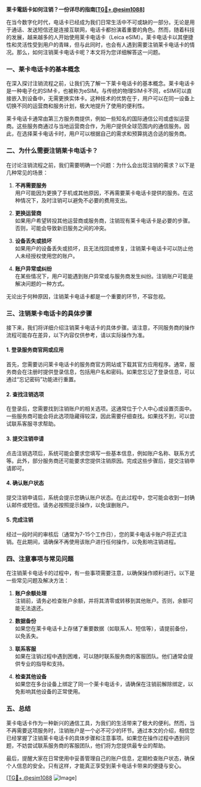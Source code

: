 **莱卡電話卡如何注销？一份详尽的指南[[TG💪+ @esim1088](https://t.me/s/esim1088)]**

在当今数字化时代，电话卡已经成为我们日常生活中不可或缺的一部分。无论是用于通话、发送短信还是连接互联网，电话卡都扮演着重要的角色。然而，随着科技的发展，越来越多的人开始使用莱卡电话卡（Leica eSIM）。莱卡电话卡以其便捷性和灵活性受到用户的青睐，但与此同时，也会有人遇到需要注销莱卡电话卡的情况。那么，如何注销莱卡电话卡呢？本文将为您详细解答这一问题。

### 一、莱卡电话卡的基本概念

在深入探讨注销流程之前，让我们先了解一下莱卡电话卡的基本概念。莱卡电话卡是一种电子化的SIM卡，也被称为eSIM。与传统的物理SIM卡不同，eSIM可以直接嵌入到设备中，无需更换实体卡。这种技术的优势在于，用户可以在同一设备上切换不同的运营商和服务计划，极大地提升了使用的便利性。

莱卡电话卡通常由第三方服务商提供，例如一些知名的国际通信公司或虚拟运营商。这些服务商通过与当地运营商合作，为用户提供全球范围内的通信服务。因此，在选择莱卡电话卡时，用户可以根据自己的需求和预算挑选合适的服务商。

### 二、为什么需要注销莱卡电话卡？

在讨论注销流程之前，我们需要明确一个问题：为什么会出现注销的需求？以下是几种常见的场景：

1. **不再需要服务**  
   用户可能因为更换了手机或其他原因，不再需要莱卡电话卡提供的服务。在这种情况下，及时注销可以避免不必要的费用支出。

2. **更换运营商**  
   如果用户希望转投其他运营商或服务商，注销现有莱卡电话卡是必要的步骤。否则，可能会导致新旧服务之间的冲突。

3. **设备丢失或损坏**  
   如果用户的设备丢失或损坏，且无法找回或修复，注销莱卡电话卡可以防止他人未经授权使用您的账户。

4. **账户异常或纠纷**  
   在某些情况下，用户可能遇到账户异常或与服务商发生纠纷。注销账户可能是解决问题的一种方式。

无论出于何种原因，注销莱卡电话卡都是一个重要的环节，不容忽视。

### 三、注销莱卡电话卡的具体步骤

接下来，我们将详细介绍注销莱卡电话卡的具体步骤。请注意，不同服务商的操作流程可能存在差异，以下内容仅供参考，请以实际操作为准。

#### 1. 登录服务商官网或应用

首先，您需要访问莱卡电话卡的服务商官方网站或下载其官方应用程序。通常，服务商会在注册时提供登录信息，包括用户名和密码。如果您忘记了登录信息，可以通过“忘记密码”功能进行重置。

#### 2. 查找注销选项

在登录后，您需要找到注销账户的相关选项。这通常位于个人中心或设置页面中。一些服务商可能会将此选项隐藏得较深，因此需要仔细查找。如果找不到，可以尝试联系客服寻求帮助。

#### 3. 提交注销申请

点击注销选项后，系统可能会要求您填写一些基本信息，例如账户名称、联系方式等。此外，部分服务商还可能要求您提供注销原因。完成这些步骤后，提交注销申请即可。

#### 4. 确认账户状态

提交注销申请后，系统会提示您确认账户状态。在此过程中，您可能会收到一封确认邮件或短信。请务必按照提示操作，以免误删账户。

#### 5. 完成注销

经过一段时间的审核后（通常为7-15个工作日），您的莱卡电话卡账户将正式注销。在此期间，请确保不再使用该账户进行任何操作，以免影响注销进程。

### 四、注意事项与常见问题

在注销莱卡电话卡的过程中，有一些事项需要注意，以确保操作顺利进行。以下是一些常见问题及解决方法：

1. **账户余额处理**  
   注销前，请务必检查账户余额，并将其清零或转移到其他账户。否则，余额可能无法退还。

2. **数据备份**  
   如果您在莱卡电话卡上存储了重要数据（如联系人、短信等），请提前备份，以免丢失。

3. **联系客服**  
   如果在注销过程中遇到困难，可以随时联系服务商的客服团队。他们通常会提供专业的指导和支持。

4. **检查其他设备**  
   如果您在多台设备上绑定了同一个莱卡电话卡，请确保在注销前解除绑定，以免影响其他设备的正常使用。

### 五、总结

莱卡电话卡作为一种新兴的通信工具，为我们的生活带来了极大的便利。然而，当不再需要这项服务时，注销账户是一个必不可少的环节。通过本文的介绍，相信您已经掌握了注销莱卡电话卡的具体步骤和注意事项。如果您在操作过程中遇到问题，不妨尝试联系服务商的客服团队，他们将为您提供最专业的帮助。

最后，提醒大家在日常使用中妥善管理自己的账户信息，定期检查账户状态，确保个人信息的安全。只有这样，才能真正享受到莱卡电话卡带来的便捷与安心。

[[TG💪+ @esim1088](https://t.me/s/esim1088) ![Image](https://i.postimg.cc/4NQfJmqS/Snipaste-2025-05-13-00-14-12.png)]